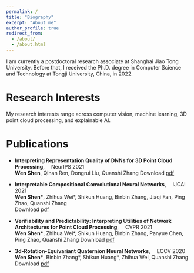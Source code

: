 ```yaml
---
permalink: /
title: "Biography"
excerpt: "About me"
author_profile: true
redirect_from:
  - /about/
  - /about.html
---
```


I am currently a postdoctoral research associate at Shanghai Jiao Tong University. Before that, I received the Ph.D. degree in 	Computer Science and Technology at Tongji University, China, in 2022.

Research Interests
======
My research interests range across computer vision, machine learning, 3D point cloud processing, and explainable AI.

Publications
======
* **Interpreting Representation Quality of DNNs for 3D Point Cloud Processing**, &emsp;NeurIPS 2021   
    **Wen Shen**, Qihan Ren, Dongrui Liu, Quanshi Zhang 
    Download [pdf](https://proceedings.neurips.cc/paper/2021/file/4a3e00961a08879c34f91ca0070ea2f5-Paper.pdf)
    
* **Interpretable Compositional Convolutional Neural Networks**, &emsp;IJCAI 2021  
    **Wen Shen\***, Zhihua Wei\*, Shikun Huang, Binbin Zhang, Jiaqi Fan, Ping Zhao, Quanshi Zhang  
    Download [pdf](https://arxiv.org/abs/2107.04474)
 
* **Verifiability and Predictability: Interpreting Utilities of Network Architectures for Point Cloud Processing**, &emsp;CVPR 2021     
    **Wen Shen\***, Zhihua Wei\*, Shikun Huang, Binbin Zhang, Panyue Chen, Ping Zhao, Quanshi Zhang 
    Download [pdf](https://arxiv.org/abs/1911.09053v3)
    
* **3d-Rotation-Equivariant Quaternion Neural Networks**, &emsp;ECCV 2020   
    **Wen Shen\***, Binbin Zhang\*, Shikun Huang\*, Zhihua Wei, Quanshi Zhang 
    Download [pdf](https://arxiv.org/abs/1911.09040)
